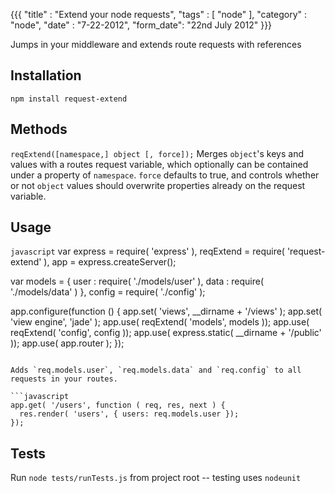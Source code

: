 {{{
    "title"    : "Extend your node requests",
    "tags"     : [ "node" ],
    "category" : "node",
    "date"     : "7-22-2012",
    "form_date": "22nd July 2012"
}}}

Jumps in your middleware and extends route requests with references

## Installation ##

`npm install request-extend`

## Methods ##

`reqExtend([namespace,] object [, force]);`
Merges `object`'s keys and values with a routes request variable, which optionally can be contained under a property of `namespace`. `force` defaults to true, and controls whether or not `object` values should overwrite properties already on the request variable.

## Usage ##

```javascript```
var
  express = require( 'express' ),
  reqExtend = require( 'request-extend' ),
  app = express.createServer();

var
  models = {
    user : require( './models/user' ),
    data : require( './models/data' )
  },
  config = require( './config' );

app.configure(function () {
  app.set( 'views', __dirname + '/views' );
  app.set( 'view engine', 'jade' );
  app.use( reqExtend( 'models', models ));
  app.use( reqExtend( 'config', config ));
  app.use( express.static( __dirname + '/public' ));
  app.use( app.router );
});
```

Adds `req.models.user`, `req.models.data` and `req.config` to all requests in your routes.

```javascript
app.get( '/users', function ( req, res, next ) {
  res.render( 'users', { users: req.models.user });
});
```

## Tests ##

Run `node tests/runTests.js` from project root -- testing uses `nodeunit`
